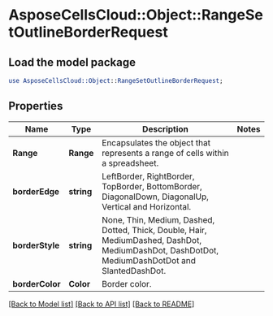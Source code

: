 # AsposeCellsCloud::Object::RangeSetOutlineBorderRequest 

## Load the model package
```perl
use AsposeCellsCloud::Object::RangeSetOutlineBorderRequest;
```

## Properties
Name | Type | Description | Notes
------------ | ------------- | ------------- | -------------
**Range** | **Range** | Encapsulates the object that represents a range of cells within a spreadsheet. |
**borderEdge** | **string** | LeftBorder, RightBorder, TopBorder, BottomBorder, DiagonalDown, DiagonalUp, Vertical and Horizontal. |
**borderStyle** | **string** | None, Thin, Medium, Dashed, Dotted, Thick, Double, Hair, MediumDashed, DashDot, MediumDashDot, DashDotDot, MediumDashDotDot and SlantedDashDot. |
**borderColor** | **Color** | Border color. |  

[[Back to Model list]](../README.md#documentation-for-models) [[Back to API list]](../README.md#documentation-for-api-endpoints) [[Back to README]](../README.md)

